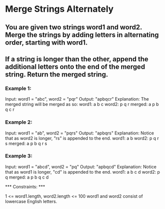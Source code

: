 # Merge Strings Alternately

## You are given two strings word1 and word2. Merge the strings by adding letters in alternating order, starting with word1. 
## If a string is longer than the other, append the additional letters onto the end of the merged string. Return the merged string.

 

### Example 1:

Input: word1 = "abc", word2 = "pqr"
Output: "apbqcr"
Explanation: The merged string will be merged as so:
word1:  a   b   c
word2:    p   q   r
merged: a p b q c r

### Example 2:

Input: word1 = "ab", word2 = "pqrs"
Output: "apbqrs"
Explanation: Notice that as word2 is longer, "rs" is appended to the end.
word1:  a   b 
word2:    p   q   r   s
merged: a p b q   r   s


### Example 3:

Input: word1 = "abcd", word2 = "pq"
Output: "apbqcd"
Explanation: Notice that as word1 is longer, "cd" is appended to the end.
word1:  a   b   c   d
word2:    p   q 
merged: a p b q c   d
 

*** Constraints: ***

1 <= word1.length, word2.length <= 100
word1 and word2 consist of lowercase English letters.

